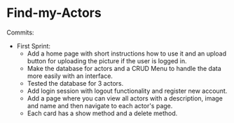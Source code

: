 # Find-my-Actors

Commits:
- First Sprint:
  - Add a home page with short instructions how to use it and an upload button for uploading the picture if the user is logged in.
  - Make the database for actors and a CRUD Menu to handle the data more easily with an interface.
  - Tested the database for 3 actors.
  - Add login session with logout functionality and register new account.
  - Add a page where you can view all actors with a description, image and name and then navigate to each actor's page.
  - Each card has a show method and a delete method. 
